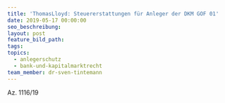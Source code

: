 ```yaml
---
title: 'ThomasLloyd: Steuererstattungen für Anleger der DKM GOF 01'
date: 2019-05-17 00:00:00
seo_beschreibung:
layout: post
feature_bild_path:
tags:
topics:
  - anlegerschutz
  - bank-und-kapitalmarktrecht
team_member: dr-sven-tintemann
---
```


Az. 1116/19